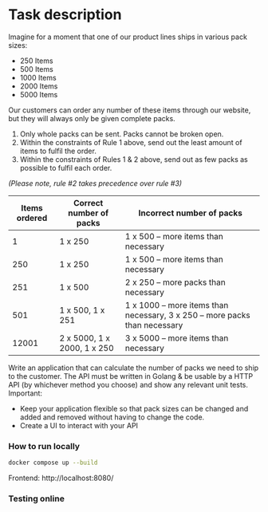 # Task description

Imagine for a moment that one of our product lines ships in various pack sizes:
- 250 Items
- 500 Items
- 1000 Items
- 2000 Items
- 5000 Items  

Our customers can order any number of these items through our website, but they will always only
be given complete packs.
1. Only whole packs can be sent. Packs cannot be broken open.
2. Within the constraints of Rule 1 above, send out the least amount of items to fulfil the order.
3. Within the constraints of Rules 1 & 2 above, send out as few packs as possible to fulfil each
   order.

*(Please note, rule #2 takes precedence over rule #3)*

| Items ordered  | Correct number of packs | Incorrect number of packs |
| ------------- | ------------- | ------------- |
| 1  | 1 x 250  | 1 x 500 – more items than necessary |
| 250 | 1 x 250  | 1 x 500 – more items than necessary |
| 251  | 1 x 500  | 2 x 250 – more packs than necessary |
| 501  | 1 x 500, 1 x 251  | 1 x 1000 – more items than necessary, 3 x 250 – more packs than necessary  |
| 12001  | 2 x 5000, 1 x 2000, 1 x 250  | 3 x 5000 – more items than necessary  |

Write an application that can calculate the number of packs we need to ship to the customer. The API must be written in Golang & be usable by a HTTP API (by whichever method you
   choose) and show any relevant unit tests.
   Important:
- Keep your application flexible so that pack sizes can be changed and added and removed
  without having to change the code.
- Create a UI to interact with your API

### How to run locally
```bash
docker compose up --build
```

Frontend: http://localhost:8080/

### Testing online

